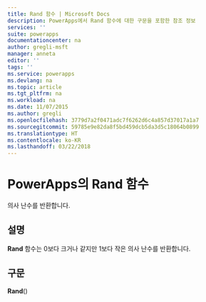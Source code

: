 ```yaml
---
title: Rand 함수 | Microsoft Docs
description: PowerApps에서 Rand 함수에 대한 구문을 포함한 참조 정보
services: ''
suite: powerapps
documentationcenter: na
author: gregli-msft
manager: anneta
editor: ''
tags: ''
ms.service: powerapps
ms.devlang: na
ms.topic: article
ms.tgt_pltfrm: na
ms.workload: na
ms.date: 11/07/2015
ms.author: gregli
ms.openlocfilehash: 3779d7a2f0471adc7f6262d6c4a857d37017a1a7
ms.sourcegitcommit: 59785e9e82da8f5bd459dcb5da3d5c18064b0899
ms.translationtype: HT
ms.contentlocale: ko-KR
ms.lasthandoff: 03/22/2018
---
```

# <a name="rand-function-in-powerapps"></a>PowerApps의 Rand 함수
의사 난수를 반환합니다.

## <a name="description"></a>설명
**Rand** 함수는 0보다 크거나 같지만 1보다 작은 의사 난수를 반환합니다.

## <a name="syntax"></a>구문
**Rand**()

